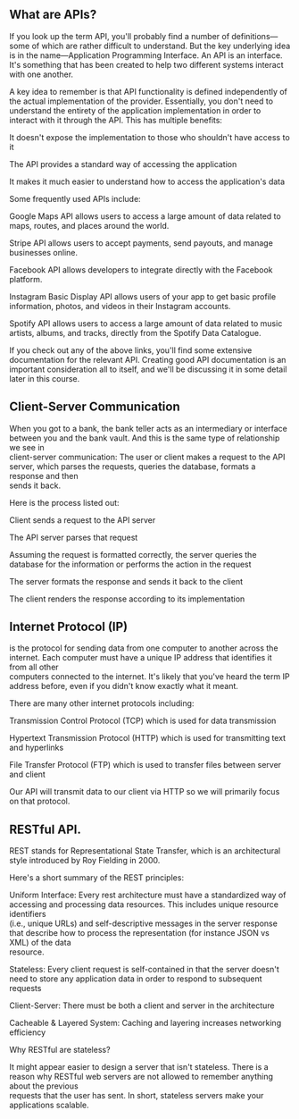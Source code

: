 ## What are APIs?  

If you look up the term API, you'll probably find a number of definitions—some of which are rather difficult to understand. But the key underlying idea is in the name—Application Programming Interface. An API is an interface. It's something that has been created to help two different systems interact with one another.  

  
  A key idea to remember is that API functionality is defined independently of the actual implementation of the provider. Essentially, you don't need to understand the entirety of the application implementation in order to interact with it through the API. This has multiple benefits:

  
  It doesn't expose the implementation to those who shouldn't have access to it
  
  The API provides a standard way of accessing the application
  
  It makes it much easier to understand how to access the application's data
  
  Some frequently used APIs include:

  
  Google Maps API allows users to access a large amount of data related to maps, routes, and places around the world.
  
  Stripe API allows users to accept payments, send payouts, and manage businesses online.
  
  Facebook API allows developers to integrate directly with the Facebook platform.
  
  Instagram Basic Display API allows users of your app to get basic profile information, photos, and videos in their Instagram accounts.
  
  Spotify API allows users to access a large amount of data related to music artists, albums, and tracks, directly from the Spotify Data Catalogue.
  
  If you check out any of the above links, you'll find some extensive documentation for the relevant API. Creating good API documentation is an important consideration all to itself, and we'll be discussing it in some detail later in this course.
    

  
  ## Client-Server Communication
  
  When you got to a bank, the bank teller acts as an intermediary or interface between you and the bank vault. And this is the same type of relationship we see in   
  client-server communication: The user or client makes a request to the API server, which parses the requests, queries the database, formats a response and then   
  sends it back.

  
  Here is the process listed out:

  
  Client sends a request to the API server
  
  The API server parses that request
  
  Assuming the request is formatted correctly, the server queries the database for the information or performs the action in the request
  
  The server formats the response and sends it back to the client
  
  The client renders the response according to its implementation  
  ## Internet Protocol (IP)   
is the protocol for sending data from one computer to another across the internet. Each computer must have a unique IP address that identifies it from all other   
computers connected to the internet. It's likely that you've heard the term IP address before, even if you didn't know exactly what it meant.

  
  There are many other internet protocols including:

  
  Transmission Control Protocol (TCP) which is used for data transmission
  
  Hypertext Transmission Protocol (HTTP) which is used for transmitting text and hyperlinks
  
  File Transfer Protocol (FTP) which is used to transfer files between server and client
  
  Our API will transmit data to our client via HTTP so we will primarily focus on that protocol.
  
     
   ## RESTful API.   
   REST stands for Representational State Transfer, which is an architectural style introduced by Roy Fielding in 2000.

  
  Here's a short summary of the REST principles:

  
  Uniform Interface: Every rest architecture must have a standardized way of accessing and processing data resources. This includes unique resource identifiers   
  (i.e., unique URLs) and self-descriptive messages in the server response that describe how to process the representation (for instance JSON vs XML) of the data   
  resource.

  
  Stateless: Every client request is self-contained in that the server doesn't need to store any application data in order to respond to subsequent requests

  
  Client-Server: There must be both a client and server in the architecture

  
  Cacheable & Layered System: Caching and layering increases networking efficiency

  
  Why RESTful are stateless?
  
  It might appear easier to design a server that isn't stateless. There is a reason why RESTful web servers are not allowed to remember anything about the previous   
  requests that the user has sent. In short, stateless servers make your applications scalable.
